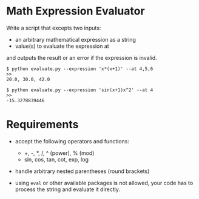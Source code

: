 # Math Expression Evaluator

Write a script that excepts two inputs:
- an arbitrary mathematical expression as a string
- value(s) to evaluate the expression at

and outputs the result or an error if the expression is invalid.

```
$ python evaluate.py --expression 'x*(x+1)' --at 4,5,6
>>
20.0, 30.0, 42.0

$ python evaluate.py --expression 'sin(x+1)x^2' --at 4
>>
-15.3278839446

```

# Requirements

- accept the following operators and functions:
    - +, -, *, /, ^ (power), % (mod)
    - sin, cos, tan, cot, exp, log

- handle arbitrary nested parentheses (round brackets)
- using ```eval``` or other available packages is not allowed, your code has to process the string and evaluate it directly.
